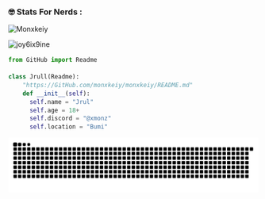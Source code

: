 <h3 align="left">🤓 Stats For Nerds :</h3>
<p align="left"> <img src="https://komarev.com/ghpvc/?username=monxkeiy&label=Total%20Profile%20Views&color=0e75b6&style=flat" alt="Monxkeiy"> </p>
<p align="left"> <img height="160" src="https://github-readme-stats.vercel.app/api?username=monxkeiy&show_icons=true&theme=radical" alt="joy6ix9ine"></p>

```py
from GitHub import Readme

class Jrull(Readme):
    "https://GitHub.com/monxkeiy/monxkeiy/README.md"
    def __init__(self):
      self.name = "Jrul"
      self.age = 18+ 
      self.discord = "@xmonz"
      self.location = "Bumi"
```

<img src="https://raw.githubusercontent.com/monxkeiy/monxkeiy/refs/heads/main/snake.svg" alt="Snake animation" />
